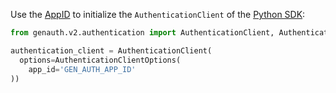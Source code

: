 Use the [AppID](/guides/faqs/get-app-id-and-secret.md) to initialize the `AuthenticationClient` of the [Python SDK](/reference/sdk-for-python/):

```python
from genauth.v2.authentication import AuthenticationClient, AuthenticationClientOptions

authentication_client = AuthenticationClient(
  options=AuthenticationClientOptions(
    app_id='GEN_AUTH_APP_ID'
))
```
